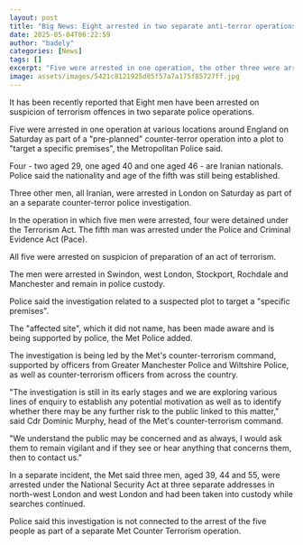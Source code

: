 ```yaml
---
layout: post
title: "Big News: Eight arrested in two separate anti-terror operations"
date: 2025-05-04T06:22:59
author: "badely"
categories: [News]
tags: []
excerpt: "Five were arrested in one operation, the other three were arrested separately, at various addresses across England."
image: assets/images/5421c8121925d85f57a7a175f85727ff.jpg
---
```


It has been recently reported that Eight men have been arrested on suspicion of terrorism offences in two separate police operations.

Five were arrested in one operation at various locations around England on Saturday as part of a "pre-planned" counter-terror operation into a plot to "target a specific premises", the Metropolitan Police said.

Four - two aged 29, one aged 40 and one aged 46 - are Iranian nationals. Police said the nationality and age of the fifth was still being established.

Three other men, all Iranian, were arrested in London on Saturday as part of an a separate counter-terror police investigation. 

In the operation in which five men were arrested, four were detained under the Terrorism Act. The fifth man was arrested under the Police and Criminal Evidence Act (Pace).

All five were arrested on suspicion of preparation of an act of terrorism. 

The men were arrested in Swindon, west London, Stockport, Rochdale and Manchester and remain in police custody.

Police said the investigation related to a suspected plot to target a "specific premises". 

The "affected site", which it did not name, has been made aware and is being supported by police, the Met Police added. 

The investigation is being led by the Met's counter-terrorism command, supported by officers from Greater Manchester Police and Wiltshire Police, as well as counter-terrorism officers from across the country.

"The investigation is still in its early stages and we are exploring various lines of enquiry to establish any potential motivation as well as to identify whether there may be any further risk to the public linked to this matter," said Cdr Dominic Murphy, head of the Met's counter-terrorism command.

"We understand the public may be concerned and as always, I would ask them to remain vigilant and if they see or hear anything that concerns them, then to contact us."

In a separate incident, the Met said three men, aged 39, 44 and 55, were arrested under the National Security Act at three separate addresses in north-west London and west London and had been taken into custody while searches continued.

Police said this investigation is not connected to the arrest of the five people as part of a separate Met Counter Terrorism operation.

